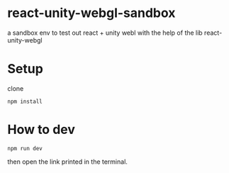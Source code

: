 # react-unity-webgl-sandbox
a sandbox env to test out react + unity webl with the help of the lib react-unity-webgl

# Setup

clone

```
npm install
```

# How to dev

```
npm run dev
```

then open the link printed in the terminal.
